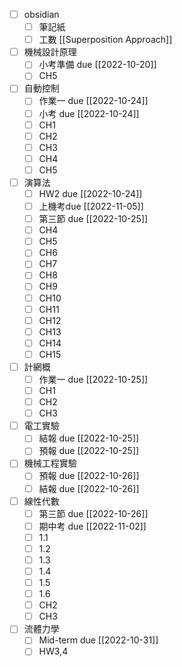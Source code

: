 - [ ] obsidian
	- [ ] 筆記紙
	- [ ] 工數 [[Superposition Approach]]
- [ ] 機械設計原理
	- [ ] 小考準備 due [[2022-10-20]]
	- [ ] CH5
- [ ] 自動控制
	- [ ] 作業一 due [[2022-10-24]]
	- [ ] 小考 due [[2022-10-24]]
	- [ ] CH1
	- [ ] CH2
	- [ ] CH3
	- [ ] CH4
	- [ ] CH5
- [ ] 演算法
	- [ ] HW2 due  [[2022-10-24]]
	- [ ] 上機考due [[2022-11-05]]
	- [ ] 第三節 due [[2022-10-25]]
	- [ ] CH4
	- [ ] CH5
	- [ ] CH6
	- [ ] CH7
	- [ ] CH8
	- [ ] CH9
	- [ ] CH10
	- [ ] CH11
	- [ ] CH12
	- [ ] CH13
	- [ ] CH14
	- [ ] CH15
- [ ] 計網概
	- [ ] 作業一 due [[2022-10-25]]
	- [ ] CH1
	- [ ] CH2
	- [ ] CH3
- [ ] 電工實驗
	- [ ] 結報 due [[2022-10-25]]
	- [ ] 預報 due [[2022-10-25]]
- [ ] 機械工程實驗
	- [ ] 預報 due [[2022-10-26]]
	- [ ] 結報 due [[2022-10-26]]
- [ ] 線性代數
	- [ ] 第三節 due [[2022-10-26]]
	- [ ] 期中考 due [[2022-11-02]]
	- [ ] 1.1
	- [ ] 1.2
	- [ ] 1.3
	- [ ] 1.4
	- [ ] 1.5
	- [ ] 1.6
	- [ ] CH2
	- [ ] CH3
- [ ] 流體力學
	- [ ] Mid-term due [[2022-10-31]]
	- [ ] HW3,4 